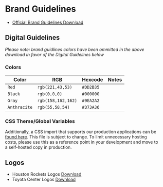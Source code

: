 # Brand Guidelines
- [Official Brand Guidelines Download](https://d26dmzpiksq0q.cloudfront.net/shared/rockets-brand-guidelines.pdf)

## Digital Guidelines
*Please note: brand guidlines colors have been ommitted in the above download in favor of the Digital Guidelines below*

### Colors
| Color | RGB | Hexcode | Notes |
| ------------- | ------------- | ------------- |:-------------:|
| `Red` | `rgb(221,43,53)` | `#DD2B35` |  |
| `Black` | `rgb(0,0,0)` | `#000000` |  |
| `Gray` | `rgb(158,162,162)` | `#9EA2A2` |  |
| `Anthracite` | `rgb(55,58,54)` | `#373A36` |  |

### CSS Theme/Global Variables
Additionally, a CSS import that supports our production applications can be [found here](https://d26dmzpiksq0q.cloudfront.net/web/imports/rockets/css/variables/main.css). This file is subject to change. To limit unnecessary hosting costs, please use this as a reference point in your development and move to a self-hosted copy in production.

## Logos
- Houston Rockets Logos [Download](https://d26dmzpiksq0q.cloudfront.net/shared/rockets-logos.pdf)
- Toyota Center Logos [Download](https://d26dmzpiksq0q.cloudfront.net/shared/toyota-center-logos.pdf)